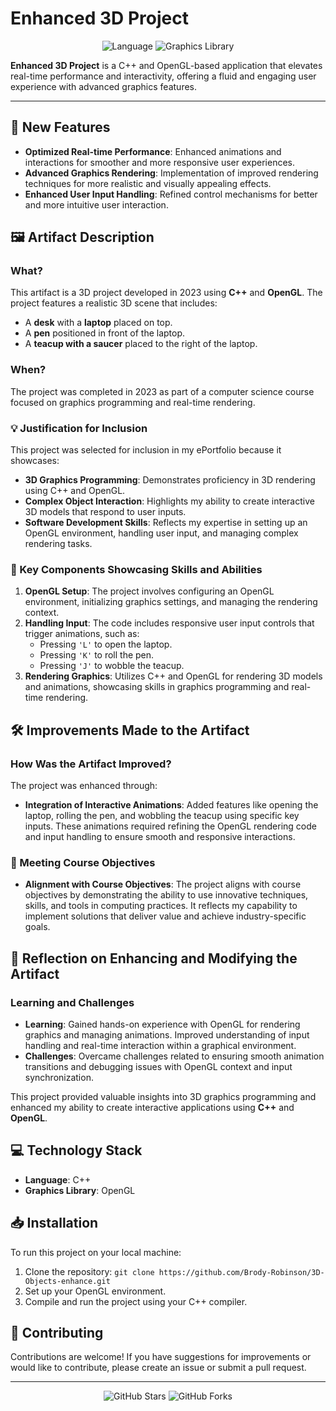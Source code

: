 #  Enhanced 3D Project

<p align="center">
  <img src="https://img.shields.io/badge/Language-C++-orange" alt="Language">
  <img src="https://img.shields.io/badge/Graphics%20Library-OpenGL-blue" alt="Graphics Library">
</p>

**Enhanced 3D Project** is a C++ and OpenGL-based application that elevates real-time performance and interactivity, offering a fluid and engaging user experience with advanced graphics features.

---

## 🚀 New Features
- **Optimized Real-time Performance**: Enhanced animations and interactions for smoother and more responsive user experiences.
- **Advanced Graphics Rendering**: Implementation of improved rendering techniques for more realistic and visually appealing effects.
- **Enhanced User Input Handling**: Refined control mechanisms for better and more intuitive user interaction.

## 🖼️ Artifact Description

### What?
This artifact is a 3D project developed in 2023 using **C++** and **OpenGL**. The project features a realistic 3D scene that includes:
- A **desk** with a **laptop** placed on top.
- A **pen** positioned in front of the laptop.
- A **teacup with a saucer** placed to the right of the laptop.

### When?
The project was completed in 2023 as part of a computer science course focused on graphics programming and real-time rendering.

### 💡 Justification for Inclusion

This project was selected for inclusion in my ePortfolio because it showcases:
- **3D Graphics Programming**: Demonstrates proficiency in 3D rendering using C++ and OpenGL.
- **Complex Object Interaction**: Highlights my ability to create interactive 3D models that respond to user inputs.
- **Software Development Skills**: Reflects my expertise in setting up an OpenGL environment, handling user input, and managing complex rendering tasks.

### 🔧 Key Components Showcasing Skills and Abilities

1. **OpenGL Setup**: The project involves configuring an OpenGL environment, initializing graphics settings, and managing the rendering context.
2. **Handling Input**: The code includes responsive user input controls that trigger animations, such as:
   - Pressing `'L'` to open the laptop.
   - Pressing `'K'` to roll the pen.
   - Pressing `'J'` to wobble the teacup.
3. **Rendering Graphics**: Utilizes C++ and OpenGL for rendering 3D models and animations, showcasing skills in graphics programming and real-time rendering.

## 🛠️ Improvements Made to the Artifact

### How Was the Artifact Improved?
The project was enhanced through:
- **Integration of Interactive Animations**: Added features like opening the laptop, rolling the pen, and wobbling the teacup using specific key inputs. These animations required refining the OpenGL rendering code and input handling to ensure smooth and responsive interactions.

### 🎯 Meeting Course Objectives
- **Alignment with Course Objectives**: The project aligns with course objectives by demonstrating the ability to use innovative techniques, skills, and tools in computing practices. It reflects my capability to implement solutions that deliver value and achieve industry-specific goals.

## 📝 Reflection on Enhancing and Modifying the Artifact

### Learning and Challenges
- **Learning**: Gained hands-on experience with OpenGL for rendering graphics and managing animations. Improved understanding of input handling and real-time interaction within a graphical environment.
- **Challenges**: Overcame challenges related to ensuring smooth animation transitions and debugging issues with OpenGL context and input synchronization.

This project provided valuable insights into 3D graphics programming and enhanced my ability to create interactive applications using **C++** and **OpenGL**.

## 💻 Technology Stack
- **Language**: C++
- **Graphics Library**: OpenGL

## 📥 Installation

To run this project on your local machine:
1. Clone the repository: `git clone https://github.com/Brody-Robinson/3D-Objects-enhance.git`
2. Set up your OpenGL environment.
3. Compile and run the project using your C++ compiler.

## 🤝 Contributing

Contributions are welcome! If you have suggestions for improvements or would like to contribute, please create an issue or submit a pull request.

---

<p align="center">
  <img src="https://img.shields.io/github/stars/Brody-Robinson/3D-Objects-enhance?style=social" alt="GitHub Stars">
  <img src="https://img.shields.io/github/forks/Brody-Robinson/3D-Objects-enhance?style=social" alt="GitHub Forks">
</p>
